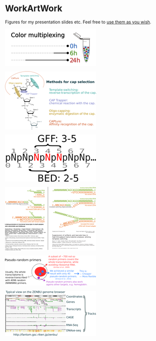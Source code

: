 # WorkArtWork
Figures for my presentation slides etc.  Feel free to [use them as you wish](LICENSE).

<a href="ColorMultiplexing.svg"          ><img src="thumbnails/ColorMultiplexing_s.png"           /></a>

<a href="CapSelection.svg"               ><img src="thumbnails/CapSelection_s.png"                /></a>

<a href="GenomeCoordinates.svg"          ><img src="thumbnails/GenomeCoordinates_s.png"           /></a>

<a href="nanoCAGE_Template-Switching.svg"><img src="thumbnails/nanoCAGE_Template-Switching_s.png" /></a>

<a href="PseudoRandomPrimers.svg"        ><img src="thumbnails/PseudoRandomPrimers_s.png"         /></a>

<a href="ZENBU.svg"                      ><img src="thumbnails/ZENBU_s.png"                       /></a>
